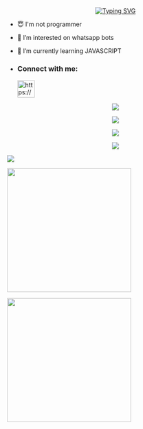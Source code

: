 ## <!-- Typing SVG -->
<p align="center">
    <a href="https://github.com/hightech-lab">
        <img align="center"
        src="https://readme-typing-svg.herokuapp.com/?size=30&width=500&lines=HI!!+I+am+Techo+..."
            alt="Typing SVG"
        />
    </a>
</p>                                
 





- 😇 I'm not programmer
 
- 👀 I’m interested on whatsapp bots

- 🌱 I’m currently learning JAVASCRIPT
- <h3 align="left">Connect with me:</h3><p>   <a href="https://wa.me/+94753420144" target="blank"><img align="center" src="https://i.ibb.co/9GmJFS1/md-5b321c98efaa6.jpg" alt="https://wa.me/+94753420144" height="40" width="40" /></a>
</p>



 <p align="center"> <a href="https://github.com/hightech-lab/hightech-lab"><img src="https://github-profile-trophy.vercel.app/?username=sanuwaofficial&no-bg=true&no-frame=false&theme=algolia"></a></p>

<p align="center"> <a href="https://github.com/hightech-lab/hightech-lab"><img  src="http://github-readme-streak-stats.herokuapp.com?user=hightech-lab&theme=github-dark-blue&hide_border=false&background=DDD9DA00&stroke=00AEFF&fire=00AEFF&ring=00AEFF&currStreakNum=00AEFF&currStreakLabel=00AEFF&sideLabels=00AEFF&dates=00AEFF&sideNums=00AEFF"></a></p>
<p align="center"> <a href="https://github.com/hightech-lab/hightech-lab"><img src="https://github-readme-stats.vercel.app/api?username=hightech-lab&theme=algolia&bg_color=DDD9DA00&text_color=00AEFF&show_icons=TRUE&icon_color=00AEFF" > </a> </p>
<p align="center"> <a href="https://github.com/hightech-lab/hightech-lab"><img src="https://github-readme-stats.vercel.app/api/top-langs/?username=hightech-lab&hide=css,html&theme=algolia&bg_color=DDD9DA00&text_color=00AEFF" > </a> </p>

[![](https://visitcount.itsvg.in/api?id=hightech-lab&icon=7&color=0)](https://visitcount.itsvg.in)

  <a href="https://github.com/hightech-lab/Queen-Melissa-Beta"><img width="288" src="https://denvercoder1-github-readme-stats.vercel.app/api/pin/?username=hightech-lab&repo=Queen-Melissa-Beta&theme=chartreuse-dark&icon_color=0000e6&title_color=ff0000&bg_color=11ff11&text_color=ffffff&disable_animations=false"></a>
  
  <a href="https://github.com/hightech-lab/Techo-Bot"><img width="288" src="https://denvercoder1-github-readme-stats.vercel.app/api/pin/?username=hightech-lab&repo=Techo-Bot&theme=chartreuse-dark&icon_color=0000e6&title_color=ff0000&bg_color=11ff11&text_color=ffffff&disable_animations=false"></a>
  
